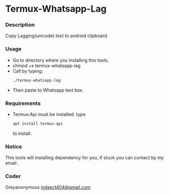 # Termux-Whatsapp-Lag

### Description
Copy Lagging(unicode) text to android clipboard

### Usage 
- Go to directory where you installing this tools.
- chmod +x termux-whatsapp-lag
- Call by typing:
	```sh
	./termux-whatsapp-lag
	```
- Then paste to Whatsapp text box.

### Requirements
- Termux:Api must be installed.
	type
	```sh
	apt install termux-api
	```
	to install.

### Notice
This tools will installing dependency for you, if stuck you can contact by my email .

### Coder
Greyanonymous <indsect404@gmail.com>


